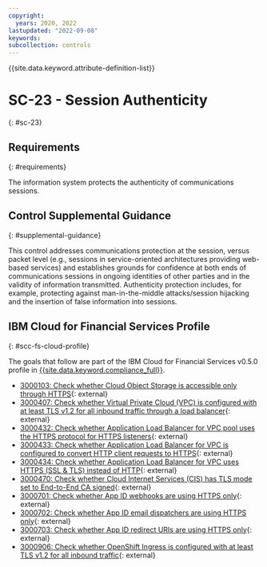 ```yaml
---
copyright:
  years: 2020, 2022
lastupdated: "2022-09-08"
keywords: 
subcollection: controls
---
```


{{site.data.keyword.attribute-definition-list}}

# SC-23 - Session Authenticity
{: #sc-23}

## Requirements
{: #requirements}

The information system protects the authenticity of communications sessions.

## Control Supplemental Guidance
{: #supplemental-guidance}

This control addresses communications protection at the session, versus packet level (e.g., sessions in service-oriented architectures providing web-based services) and establishes grounds for confidence at both ends of communications sessions in ongoing identities of other parties and in the validity of information transmitted. Authenticity protection includes, for example, protecting against man-in-the-middle attacks/session hijacking and the insertion of false information into sessions.


## IBM Cloud for Financial Services Profile
{: #scc-fs-cloud-profile}

The goals that follow are part of the IBM Cloud for Financial Services v0.5.0 profile in [{{site.data.keyword.compliance_full}}](/docs/security-compliance?topic=security-compliance-getting-started).

- [3000103: Check whether Cloud Object Storage is accessible only through HTTPS](https://cloud.ibm.com/security-compliance/goals/3000103?page=profile&profile_id=2799&profile_type=1&profile_name=IBM%20Cloud%20for%20Financial%20Services%20v0.5.0){: external}
- [3000407: Check whether Virtual Private Cloud (VPC) is configured with at least TLS v1.2 for all inbound traffic through a load balancer](https://cloud.ibm.com/security-compliance/goals/3000407?page=profile&profile_id=2799&profile_type=1&profile_name=IBM%20Cloud%20for%20Financial%20Services%20v0.5.0){: external}
- [3000432: Check whether Application Load Balancer for VPC pool uses the HTTPS protocol for HTTPS listeners](https://cloud.ibm.com/security-compliance/goals/3000432?page=profile&profile_id=2799&profile_type=1&profile_name=IBM%20Cloud%20for%20Financial%20Services%20v0.5.0){: external}
- [3000433: Check whether Application Load Balancer for VPC is configured to convert HTTP client requests to HTTPS](https://cloud.ibm.com/security-compliance/goals/3000433?page=profile&profile_id=2799&profile_type=1&profile_name=IBM%20Cloud%20for%20Financial%20Services%20v0.5.0){: external}
- [3000434: Check whether Application Load Balancer for VPC uses HTTPS (SSL & TLS) instead of HTTP](https://cloud.ibm.com/security-compliance/goals/3000434?page=profile&profile_id=2799&profile_type=1&profile_name=IBM%20Cloud%20for%20Financial%20Services%20v0.5.0){: external}
- [3000470: Check whether Cloud Internet Services (CIS) has TLS mode set to End-to-End CA signed](https://cloud.ibm.com/security-compliance/goals/3000470?page=profile&profile_id=2799&profile_type=1&profile_name=IBM%20Cloud%20for%20Financial%20Services%20v0.5.0){: external}
- [3000701: Check whether App ID webhooks are using HTTPS only](https://cloud.ibm.com/security-compliance/goals/3000701?page=profile&profile_id=2799&profile_type=1&profile_name=IBM%20Cloud%20for%20Financial%20Services%20v0.5.0){: external}
- [3000702: Check whether App ID email dispatchers are using HTTPS only](https://cloud.ibm.com/security-compliance/goals/3000702?page=profile&profile_id=2799&profile_type=1&profile_name=IBM%20Cloud%20for%20Financial%20Services%20v0.5.0){: external}
- [3000703: Check whether App ID redirect URIs are using HTTPS only](https://cloud.ibm.com/security-compliance/goals/3000703?page=profile&profile_id=2799&profile_type=1&profile_name=IBM%20Cloud%20for%20Financial%20Services%20v0.5.0){: external}
- [3000906: Check whether OpenShift Ingress is configured with at least TLS v1.2 for all inbound traffic](https://cloud.ibm.com/security-compliance/goals/3000906?page=profile&profile_id=2799&profile_type=1&profile_name=IBM%20Cloud%20for%20Financial%20Services%20v0.5.0){: external}
